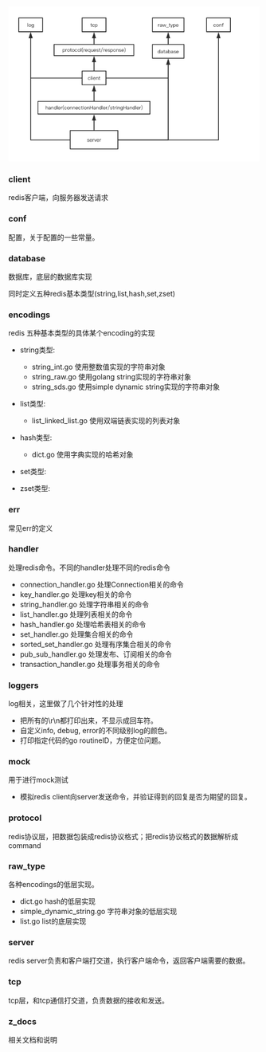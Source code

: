 
![framework](https://github.com/SwanSpouse/redis_go/blob/master/z_docs/framework/framework.png?raw=true)

### client
redis客户端，向服务器发送请求

### conf
配置，关于配置的一些常量。

### database
数据库，底层的数据库实现

同时定义五种redis基本类型(string,list,hash,set,zset)

### encodings

redis 五种基本类型的具体某个encoding的实现

* string类型:
    * string_int.go 使用整数值实现的字符串对象
    * string_raw.go 使用golang string实现的字符串对象
    * string_sds.go 使用simple dynamic string实现的字符串对象

* list类型:
    * list_linked_list.go 使用双端链表实现的列表对象

* hash类型:
    * dict.go 使用字典实现的哈希对象

* set类型:

* zset类型:

### err
常见err的定义

### handler

处理redis命令。不同的handler处理不同的redis命令

* connection_handler.go 处理Connection相关的命令
* key_handler.go 处理key相关的命令
* string_handler.go 处理字符串相关的命令
* list_handler.go 处理列表相关的命令
* hash_handler.go 处理哈希表相关的命令
* set_handler.go 处理集合相关的命令
* sorted_set_handler.go 处理有序集合相关的命令
* pub_sub_handler.go 处理发布、订阅相关的命令
* transaction_handler.go 处理事务相关的命令

### loggers
log相关，这里做了几个针对性的处理

* 把所有的\r\n都打印出来，不显示成回车符。
* 自定义info, debug, error的不同级别log的颜色。
* 打印指定代码的go routineID，方便定位问题。

### mock
用于进行mock测试

* 模拟redis client向server发送命令，并验证得到的回复是否为期望的回复。

### protocol
redis协议层，把数据包装成redis协议格式；把redis协议格式的数据解析成command

### raw_type
各种encodings的低层实现。

* dict.go hash的低层实现
* simple_dynamic_string.go 字符串对象的低层实现
* list.go list的底层实现

### server
redis server负责和客户端打交道，执行客户端命令，返回客户端需要的数据。

### tcp
tcp层，和tcp通信打交道，负责数据的接收和发送。

### z_docs
相关文档和说明
